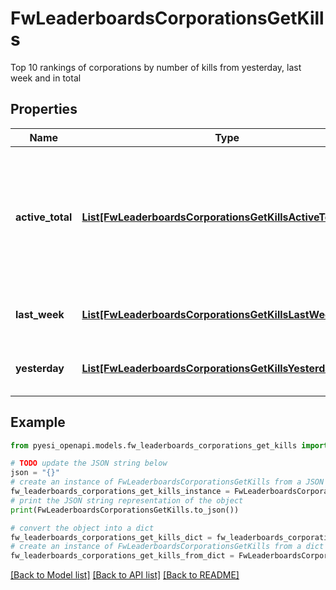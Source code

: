 # FwLeaderboardsCorporationsGetKills

Top 10 rankings of corporations by number of kills from yesterday, last week and in total

## Properties

Name | Type | Description | Notes
------------ | ------------- | ------------- | -------------
**active_total** | [**List[FwLeaderboardsCorporationsGetKillsActiveTotalInner]**](FwLeaderboardsCorporationsGetKillsActiveTotalInner.md) | Top 10 ranking of corporations active in faction warfare by total kills. A corporation is considered \&quot;active\&quot; if they have participated in faction warfare in the past 14 days | 
**last_week** | [**List[FwLeaderboardsCorporationsGetKillsLastWeekInner]**](FwLeaderboardsCorporationsGetKillsLastWeekInner.md) | Top 10 ranking of corporations by kills in the past week | 
**yesterday** | [**List[FwLeaderboardsCorporationsGetKillsYesterdayInner]**](FwLeaderboardsCorporationsGetKillsYesterdayInner.md) | Top 10 ranking of corporations by kills in the past day | 

## Example

```python
from pyesi_openapi.models.fw_leaderboards_corporations_get_kills import FwLeaderboardsCorporationsGetKills

# TODO update the JSON string below
json = "{}"
# create an instance of FwLeaderboardsCorporationsGetKills from a JSON string
fw_leaderboards_corporations_get_kills_instance = FwLeaderboardsCorporationsGetKills.from_json(json)
# print the JSON string representation of the object
print(FwLeaderboardsCorporationsGetKills.to_json())

# convert the object into a dict
fw_leaderboards_corporations_get_kills_dict = fw_leaderboards_corporations_get_kills_instance.to_dict()
# create an instance of FwLeaderboardsCorporationsGetKills from a dict
fw_leaderboards_corporations_get_kills_from_dict = FwLeaderboardsCorporationsGetKills.from_dict(fw_leaderboards_corporations_get_kills_dict)
```
[[Back to Model list]](../README.md#documentation-for-models) [[Back to API list]](../README.md#documentation-for-api-endpoints) [[Back to README]](../README.md)


